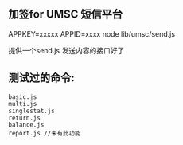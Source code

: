 ## 加签for UMSC 短信平台

APPKEY=xxxxx APPID=xxxx node lib/umsc/send.js

提供一个send.js 发送内容的接口好了

## 测试过的命令:

```
basic.js
multi.js
singlestat.js
return.js
balance.js
report.js //未有此功能
```




